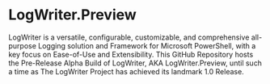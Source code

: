 # LogWriter.Preview
LogWriter is a versatile, configurable, customizable, and comprehensive all-purpose Logging solution and Framework for Microsoft PowerShell, with a key focus on Ease-of-Use and Extensibility. This GitHub Repository hosts the Pre-Release Alpha Build of LogWriter, AKA LogWriter.Preview, until such a time as The LogWriter Project has achieved its landmark 1.0 Release.
